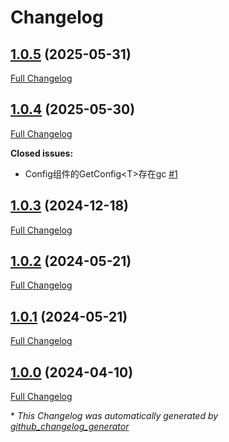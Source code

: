 # Changelog

## [1.0.5](https://github.com/GameFrameX/com.gameframex.unity.config/tree/1.0.5) (2025-05-31)

[Full Changelog](https://github.com/GameFrameX/com.gameframex.unity.config/compare/1.0.4...1.0.5)

## [1.0.4](https://github.com/GameFrameX/com.gameframex.unity.config/tree/1.0.4) (2025-05-30)

[Full Changelog](https://github.com/GameFrameX/com.gameframex.unity.config/compare/1.0.3...1.0.4)

**Closed issues:**

- Config组件的GetConfig\<T\>存在gc [\#1](https://github.com/GameFrameX/com.gameframex.unity.config/issues/1)

## [1.0.3](https://github.com/GameFrameX/com.gameframex.unity.config/tree/1.0.3) (2024-12-18)

[Full Changelog](https://github.com/GameFrameX/com.gameframex.unity.config/compare/1.0.2...1.0.3)

## [1.0.2](https://github.com/GameFrameX/com.gameframex.unity.config/tree/1.0.2) (2024-05-21)

[Full Changelog](https://github.com/GameFrameX/com.gameframex.unity.config/compare/1.0.1...1.0.2)

## [1.0.1](https://github.com/GameFrameX/com.gameframex.unity.config/tree/1.0.1) (2024-05-21)

[Full Changelog](https://github.com/GameFrameX/com.gameframex.unity.config/compare/1.0.0...1.0.1)

## [1.0.0](https://github.com/GameFrameX/com.gameframex.unity.config/tree/1.0.0) (2024-04-10)

[Full Changelog](https://github.com/GameFrameX/com.gameframex.unity.config/compare/8eb85e4e97b7d1f11f878462d8eb65a25cfc3297...1.0.0)



\* *This Changelog was automatically generated by [github_changelog_generator](https://github.com/github-changelog-generator/github-changelog-generator)*
